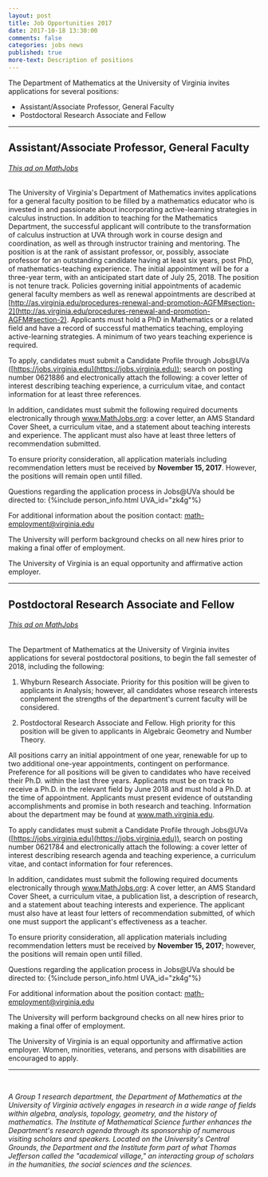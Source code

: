 ```yaml
---
layout: post
title: Job Opportunities 2017
date: 2017-10-18 13:30:00
comments: false
categories: jobs news
published: true
more-text: Description of positions
---
```


The Department of Mathematics at the University of Virginia invites applications for several
positions:

- Assistant/Associate Professor, General Faculty
- Postdoctoral Research Associate and Fellow

<!--more-->

---

## Assistant/Associate Professor, General Faculty

###### [This ad on MathJobs](https://www.mathjobs.org/jobs?joblist-164-11087)

The University of Virginia's Department of Mathematics invites applications for a general faculty position to be filled by a mathematics educator who is invested in and passionate about incorporating active-learning strategies in calculus instruction. In addition to teaching for the Mathematics Department, the successful applicant will contribute to the transformation of calculus instruction at UVA through work in course design and coordination, as well as through instructor training and mentoring. The position is at the rank of assistant professor, or, possibly, associate professor for an outstanding candidate having at least six years, post PhD, of mathematics-teaching experience. The initial appointment will be for a three-year term, with an anticipated start date of July 25, 2018. The position is not tenure track. Policies governing initial appointments of academic general faculty members as well as renewal appointments are described at [http://as.virginia.edu/procedures-renewal-and-promotion-AGFM#section-2](http://as.virginia.edu/procedures-renewal-and-promotion-AGFM#section-2).
Applicants must hold a PhD in Mathematics or a related field and have a record of successful mathematics teaching, employing active-learning strategies. A minimum of two years teaching experience is required.

To apply, candidates must submit a Candidate Profile through Jobs@UVa ([https://jobs.virginia.edu](https://jobs.virginia.edu)); search on posting number 0621886 and electronically attach the following: a cover letter of interest describing teaching experience, a curriculum vitae, and contact information for at least three references.

In addition, candidates must submit the following required documents electronically through www.MathJobs.org: a cover letter, an AMS Standard Cover Sheet, a curriculum vitae, and a statement about teaching interests and experience. The applicant must also have at least three letters of recommendation submitted.

To ensure priority consideration, all application materials including recommendation letters must be received by **November 15, 2017**. However, the positions will remain open until filled.

Questions regarding the application process in Jobs@UVa should be directed to: {%include person_info.html UVA_id="zk4g"%}

For additional information about the position contact: math-employment@virginia.edu

The University will perform background checks on all new hires prior to making a final offer of employment.

The University of Virginia is an equal opportunity and affirmative action employer.

---

## Postdoctoral Research Associate and Fellow

###### [This ad on MathJobs](https://www.mathjobs.org/jobs?joblist-164-11090)

The Department of Mathematics at the University of Virginia invites applications for several postdoctoral positions, to begin the fall semester of 2018, including the following:
1. Whyburn Research Associate. Priority for this position will be given to applicants in Analysis; however, all candidates whose research interests complement the strengths of the department's current faculty will be considered.

2. Postdoctoral Research Associate and Fellow. High priority for this position will be given to applicants in Algebraic Geometry and Number Theory.

All positions carry an initial appointment of one year, renewable for up to two additional one-year appointments, contingent on performance. Preference for all positions will be given to candidates who have received their Ph.D. within the last three years. Applicants must be on track to receive a Ph.D. in the relevant field by June 2018 and must hold a Ph.D. at the time of appointment. Applicants must present evidence of outstanding accomplishments and promise in both research and teaching. Information about the department may be found at www.math.virginia.edu.

To apply candidates must submit a Candidate Profile through Jobs@UVa ([https://jobs.virginia.edu](https://jobs.virginia.edu)), search on posting number 0621784 and electronically attach the following: a cover letter of interest describing research agenda and teaching experience, a curriculum vitae, and contact information for four references.

In addition, candidates must submit the following required documents electronically through www.MathJobs.org: A cover letter, an AMS Standard Cover Sheet, a curriculum vitae, a publication list, a description of research, and a statement about teaching interests and experience. The applicant must also have at least four letters of recommendation submitted, of which one must support the applicant's effectiveness as a teacher.

To ensure priority consideration, all application materials including recommendation letters must be received by **November 15, 2017**; however, the positions will remain open until filled.

Questions regarding the application process in Jobs@UVa should be directed to: {%include person_info.html UVA_id="zk4g"%}

For additional information about the position contact: math-employment@virginia.edu

The University will perform background checks on all new hires prior to making a final offer of employment.

The University of Virginia is an equal opportunity and affirmative action employer. Women, minorities, veterans, and persons with disabilities are encouraged to apply.

---

<br>

*A Group 1 research department, the Department of Mathematics at the University of Virginia actively engages in research in a wide range of fields within algebra, analysis, topology, geometry, and the history of mathematics. The Institute of Mathematical Science further enhances the Department's research agenda through its sponsorship of numerous visiting scholars and speakers. Located on the University's Central Grounds, the Department and the Institute form part of what Thomas Jefferson called the "academical village," an interacting group of scholars in the humanities, the social sciences and the sciences.*
